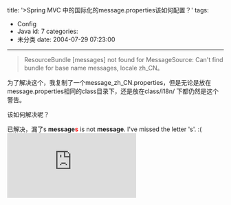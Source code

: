 title: '>Spring MVC 中的国际化的message.properties该如何配置？'
tags:
  - Config
  - Java
id: 7
categories:
  - 未分类
date: 2004-07-29 07:23:00
---

>ResourceBundle [messages] not found for MessageSource: Can't find bundle for base name messages, locale zh_CN。

为了解决这个，我复制了一个message_zh_CN.properties，但是无论是放在message.properties相同的class目录下，还是放在class/i18n/ 下都仍然是这个警告。

该如何解决呢？

已解决，漏了s
<span style="font-weight: bold;">message<span style="color: rgb(255, 0, 0);">s</span></span> is not <span style="font-weight: bold;">message</span>.
I've missed the letter 's'.  :(![](http://samuel.cnblogs.com/aggbug/28297.html)